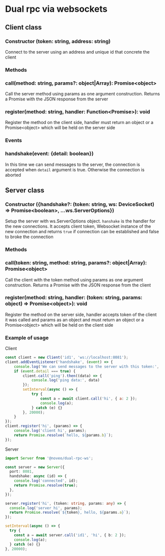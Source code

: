# Dual rpc via websockets

## Client class

### Constructor (token: string, address: string)
Connect to the server using an address and unique id that concrete the client

### Methods

### call(method: string, params?: object|Array): Promise\<object\>
Call the server method using params as one argument construction.
Returns a Promise with the JSON response from the server

### register(method: string, handler: Function\<Promise\>): void
Register the method on the client side, handler must return an object or a Promise\<object\> 
which will be held on the server side 

### Events

### handshake(event: {detail: boolean})
In this time we can send messages to the server, the connection is accepted
when `detail` argument is true. Otherwise the connection is aborted

## Server class
### Constructor ({handshake?: (token: string, ws: DeviceSocket) => Promise\<boolean\>, ...ws.ServerOptions})
Setup the server with ws.ServerOptions object.
`hanshake` is the handler for the new connections. It accepts client token, Websocket instance
 of the new connection and returns `true`
if connection can be established and false to broke the connection

### Methods

### call(token: string, method: string, params?: object|Array): Promise\<object\>
Call the client with the token method using params as one argument construction.
Returns a Promise with the JSON response from the client

### register(method: string, handler: (token: string, params: object) => Promise\<object\>): void
Register the method on the server side, handler accepts token of the client it was called
and params as an object and must return an object or a Promise\<object\> 
which will be held on the client side 

### Example of usage
Client
```javascript
const client = new Client('id1', 'ws://localhost:8081');
client.addEventListener('handshake', (event) => {
    console.log('We can send messages to the server with this token:', event.detail);
    if (event.detail === true) {
        client.call('ping').then((data) => {
            console.log('ping data:', data)
        });
        setInterval(async () => {
            try {
                const a = await client.call('hi', { a: 2 });
                console.log(a);
            } catch (e) {}
        }, 20000);
    }
});
client.register('hi', (params) => {
    console.log('client hi', params);
    return Promise.resolve(`hello, ${params.b}`);
});
```
Server
```typescript
import Server from '@noveo/dual-rpc-ws';

const server = new Server({
  port: 8081,
  handshake: async (id) => {
    console.log('connected', id);
    return Promise.resolve(true);
  },
});

server.register('hi', (token: string, params: any) => {
  console.log('server hi', params);
  return Promise.resolve(`${token}, hello, ${params.a}`);
});

setInterval(async () => {
  try {
    const a = await server.call('id1', 'hi', { b: 2 });
    console.log(a);
  } catch (e) {}
}, 20000);
```
